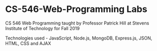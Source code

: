 # CS-546-Web-Programming Labs

CS 546 Web Programming taught by Professor Patrick Hill at Stevens Institute of Technology for Fall 2019

Technologies used - JavaScript, Node.js, MongoDB, Express.js, JSON, HTML, CSS and AJAX
